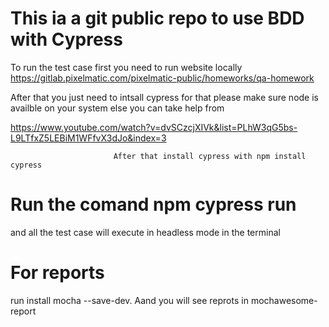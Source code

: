 # This ia a git public repo to use BDD with Cypress
To run the test case first you need to run website locally 
https://gitlab.pixelmatic.com/pixelmatic-public/homeworks/qa-homework

After that you just need to intsall cypress for that please make sure node is availble on your system else you can take help from

https://www.youtube.com/watch?v=dvSCzcjXIVk&list=PLhW3qG5bs-L9LTfxZ5LEBiM1WFfvX3dJo&index=3

                           After that install cypress with npm install cypress
# Run the comand npm cypress run 
and all the test case will execute in headless mode in the terminal 
# For reports
run install mocha --save-dev.
                         Aand you will see reprots in mochawesome-report
